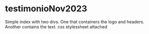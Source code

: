 # testimonioNov2023
Simple index with two divs. One that containers the logo and headers. Another contains the text.
css stylessheet attached
